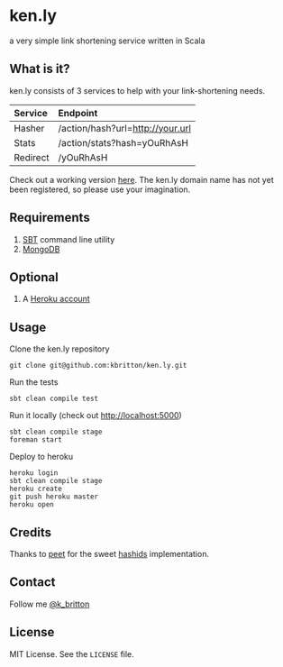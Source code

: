 ken.ly
======

a very simple link shortening service written in Scala

## What is it?

ken.ly consists of 3 services to help with your link-shortening needs.

| Service  | Endpoint                         |
|:---------|:---------------------------------|
| Hasher   | /action/hash?url=http://your.url |
| Stats    | /action/stats?hash=yOuRhAsH      |
| Redirect | /yOuRhAsH                        |

Check out a working version [here](http://powerful-brook-3153.herokuapp.com/actions/hash?url=https://github.com/kbritton/ken.ly).  The ken.ly domain name has not
yet been registered, so please use your imagination.

## Requirements

1. [SBT](http://www.scala-sbt.org/release/docs/Getting-Started/Setup.html) command line utility
2. [MongoDB](http://docs.mongodb.org/manual/installation/)

## Optional

1. A [Heroku account](https://api.heroku.com/signup/devcenter)

## Usage

Clone the ken.ly repository
```
git clone git@github.com:kbritton/ken.ly.git
```

Run the tests
```
sbt clean compile test
```

Run it locally (check out [http://localhost:5000](http://localhost:5000))
```
sbt clean compile stage
foreman start
```

Deploy to heroku
```
heroku login
sbt clean compile stage
heroku create
git push heroku master
heroku open
```

## Credits

Thanks to [peet](https://github.com/peet) for the sweet [hashids](https://github.com/peet/hashids.java) implementation.

## Contact

Follow me [@k_britton](http://twitter.com/k_britton)

## License

MIT License. See the `LICENSE` file.